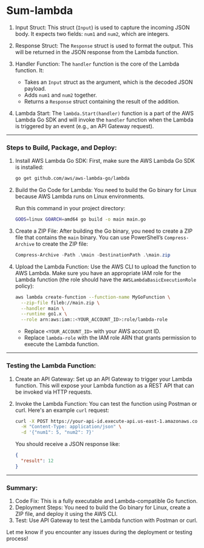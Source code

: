 # Sum-lambda


1. Input Struct: This struct (`Input`) is used to capture the incoming JSON body. It expects two fields: `num1` and `num2`, which are integers.
   
2. Response Struct: The `Response` struct is used to format the output. This will be returned in the JSON response from the Lambda function.

3. Handler Function: The `handler` function is the core of the Lambda function. It:
   - Takes an `Input` struct as the argument, which is the decoded JSON payload.
   - Adds `num1` and `num2` together.
   - Returns a `Response` struct containing the result of the addition.

4. Lambda Start: The `lambda.Start(handler)` function is a part of the AWS Lambda Go SDK and will invoke the `handler` function when the Lambda is triggered by an event (e.g., an API Gateway request).

---

### Steps to Build, Package, and Deploy:

1. Install AWS Lambda Go SDK:
   First, make sure the AWS Lambda Go SDK is installed:

   ```bash
   go get github.com/aws/aws-lambda-go/lambda
   ```

2. Build the Go Code for Lambda:
   You need to build the Go binary for Linux because AWS Lambda runs on Linux environments.

   Run this command in your project directory:

   ```bash
   GOOS=linux GOARCH=amd64 go build -o main main.go
   ```

3. Create a ZIP File:
   After building the Go binary, you need to create a ZIP file that contains the `main` binary. You can use PowerShell’s `Compress-Archive` to create the ZIP file:

   ```powershell
   Compress-Archive -Path .\main -DestinationPath .\main.zip
   ```

4. Upload the Lambda Function:
   Use the AWS CLI to upload the function to AWS Lambda. Make sure you have an appropriate IAM role for the Lambda function (the role should have the `AWSLambdaBasicExecutionRole` policy):

   ```bash
   aws lambda create-function --function-name MyGoFunction \
     --zip-file fileb://main.zip \
     --handler main \
     --runtime go1.x \
     --role arn:aws:iam::<YOUR_ACCOUNT_ID>:role/lambda-role
   ```

   - Replace `<YOUR_ACCOUNT_ID>` with your AWS account ID.
   - Replace `lambda-role` with the IAM role ARN that grants permission to execute the Lambda function.

---

### Testing the Lambda Function:

1. Create an API Gateway:
   Set up an API Gateway to trigger your Lambda function. This will expose your Lambda function as a REST API that can be invoked via HTTP requests.

2. Invoke the Lambda Function:
   You can test the function using Postman or curl. Here's an example `curl` request:

   ```bash
   curl -X POST https://your-api-id.execute-api.us-east-1.amazonaws.com/prod/add \
     -H "Content-Type: application/json" \
     -d '{"num1": 5, "num2": 7}'
   ```

   You should receive a JSON response like:

   ```json
   {
     "result": 12
   }
   ```

---

### Summary:

1. Code Fix: This is a fully executable and Lambda-compatible Go function.
2. Deployment Steps: You need to build the Go binary for Linux, create a ZIP file, and deploy it using the AWS CLI.
3. Test: Use API Gateway to test the Lambda function with Postman or curl.

Let me know if you encounter any issues during the deployment or testing process!

